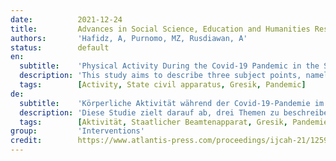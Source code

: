 ```yaml
---
date:          2021-12-24
title:         Advances in Social Science, Education and Humanities Research
authors:       'Hafidz, A, Purnomo, MZ, Rusdiawan, A'
status:        default
en:
  subtitle:    'Physical Activity During the Covid-19 Pandemic in the State Civil Apparatus of Gresik Regency'
  description: 'This study aims to describe three subject points, namely: a) What sports activities are selected by the State Civil Apparatus of Gresik Regency during the pandemic Covid-19, b) What percentage of sports are dominantly carried out by Gresik Government Employees during the Covid-19 pandemic, c) How much frequency of exercise the Civil Apparatus of the Gresik Regency Government before and during the Covid-19 pandemic. The type of research used is quantitative through a descriptive approach Exposure to the study results was obtained from collecting data from the dissemination of semi-open questionnaires online. Found field data as follows: a) Gymnastics, Basketball, Cycling, Volleyball, Badminton, Futsal, Road, Swimming, Fitness, Plank, Push Up, Static Bike, Running, Workout, Yoga, Squat Jump, Up-Down, Jogging, Tennis, Sit Up is a sports activity selected by Gresik Regency Government Employees. b) Jogging is a sports activity with a dominant percentage carried out by Gresik Regency Government Employees. c) During the pandemic, the physical activity of the Gresik district civil servants decreased, except for cycling and jogging. Furthermore, the frequency of exercise also tends to increase during a pandemic.'
  tags:        [Activity, State civil apparatus, Gresik, Pandemic]
de:
  subtitle:    'Körperliche Aktivität während der Covid-19-Pandemie im staatlichen Zivilapparat der Bezirksregierung Gresik'
  description: 'Diese Studie zielt darauf ab, drei Themen zu beschreiben, nämlich: a) Welche sportlichen Aktivitäten werden von den Mitgliedern der staatlichen zivilen Einrichtungen der Bezirksregierung Gresik während der Covid-19-Pandemie gewählt, b) Welche Sportarten dominieren bei den Angestellten der Regierung von Gresik während der Covid-19-Pandemie, c) Wie hoch ist die Häufigkeit der sportlichen Betätigung der Mitglieder der zivilen Einrichtungen der Regierung der Bezirksregierung Gresik vor und während der Covid-19-Pandemie? Der Forschungsansatz ist quantitativ und deskriptiv, die Erhebung von Daten erfolgte mittels der Ausgabe von halboffenen Fragebögen online. Die erhobenen Felddaten sind die folgenden: a) sportliche Aktivitäten der Regierungsmitarbeiter der Bezirksregierung Gresik sind Gymnastik, Basketball, Radfahren, Volleyball, Badminton, Futsal, Straße, Schwimmen, Fitness, Plank, Push Up, Static Bike, Laufen, Workout, Yoga, Squat Jump, Up-Down, Jogging, Tennis, Sit Up. b) Joggen ist eine Sportart, die von den Bediensteten der Bezirksregierung Gresik prozentual am häufigsten ausgeübt wird. c) Während der Pandemie nahm die körperliche Aktivität der Bediensteten des Bezirks Gresik ab, mit Ausnahme von Radfahren und Joggen. Außerdem nimmt die Häufigkeit der sportlichen Betätigung während einer Pandemie tendenziell zu.' 
  tags:        [Aktivität, Staatlicher Beamtenapparat, Gresik, Pandemie]
group:         'Interventions'
credit:        https://www.atlantis-press.com/proceedings/ijcah-21/125967447
---
```

